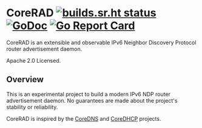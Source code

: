 # CoreRAD [![builds.sr.ht status](https://builds.sr.ht/~mdlayher/corerad.svg)](https://builds.sr.ht/~mdlayher/corerad?) [![GoDoc](https://godoc.org/github.com/mdlayher/corerad?status.svg)](https://godoc.org/github.com/mdlayher/corerad) [![Go Report Card](https://goreportcard.com/badge/github.com/mdlayher/corerad)](https://goreportcard.com/report/github.com/mdlayher/corerad)

CoreRAD is an extensible and observable IPv6 Neighbor Discovery Protocol router
advertisement daemon.

Apache 2.0 Licensed.

## Overview

This is an experimental project to build a modern IPv6 NDP router advertisement
daemon. No guarantees are made about the project's stability or reliability.

CoreRAD is inspired by the [CoreDNS](https://coredns.io/) and
[CoreDHCP](https://coredhcp.io/) projects.
